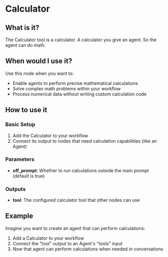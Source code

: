 # Calculator

## What is it?

The Calculator tool is a calculator. A calculator you give an agent. So the agent can do math.

## When would I use it?

Use this node when you want to:

- Enable agents to perform precise mathematical calculations
- Solve complex math problems within your workflow
- Process numerical data without writing custom calculation code

## How to use it

### Basic Setup

1. Add the Calculator to your workflow
1. Connect its output to nodes that need calculation capabilities (like an Agent)

### Parameters

- **off_prompt**: Whether to run calculations outside the main prompt (default is true)

### Outputs

- **tool**: The configured calculator tool that other nodes can use

## Example

Imagine you want to create an agent that can perform calculations:

1. Add a Calculator to your workflow
1. Connect the "tool" output to an Agent's "tools" input
1. Now that agent can perform calculations when needed in conversations
